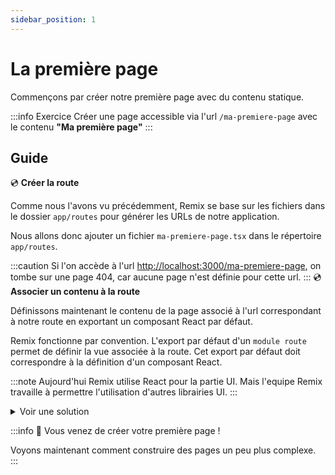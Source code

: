 ```yaml
---
sidebar_position: 1
---
```


# La première page

Commençons par créer notre première page avec du contenu statique.

:::info Exercice
Créer une page accessible via l'url `/ma-premiere-page` avec le contenu **"Ma première page"**
:::

## Guide

💿 **Créer la route**

Comme nous l'avons vu précédemment, Remix se base sur les fichiers dans le dossier `app/routes` pour générer les URLs de notre application.

Nous allons donc ajouter un fichier `ma-premiere-page.tsx` dans le répertoire `app/routes`.

:::caution
Si l'on accède à l'url [http://localhost:3000/ma-premiere-page](http://localhost:3000/ma-premiere-page), on tombe sur une page 404, car aucune page n'est définie pour cette url.
:::
💿 **Associer un contenu à la route**

Définissons maintenant le contenu de la page associé à l'url correspondant à notre route en exportant un composant React par défaut.

Remix fonctionne par convention. L'export par défaut d'un `module route` permet de définir la vue associée à la route. Cet export par défaut doit correspondre à la définition d'un composant React.

:::note
Aujourd'hui Remix utilise React pour la partie UI. Mais l'equipe Remix travaille à permettre l'utilisation d'autres librairies UI.
:::

<details>
  <summary>Voir une solution</summary>

```tsx title="app/routes/ma-premiere-page.tsx"
export default function () {
  return <p>Ma première page</p>;
}
```

</details>

:::info 👏 Vous venez de créer votre première page !

Voyons maintenant comment construire des pages un peu plus complexe.
:::

